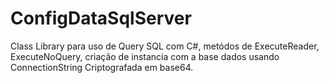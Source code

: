 # ConfigDataSqlServer
Class Library para uso de Query SQL com C#, metódos de ExecuteReader, ExecuteNoQuery, criação de instancia com a base dados usando ConnectionString Criptografada em base64.
